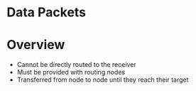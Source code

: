# Data Packets

# Overview
- Cannot be directly routed to the receiver
- Must be provided with routing nodes
- Transferred from node to node until they reach their target